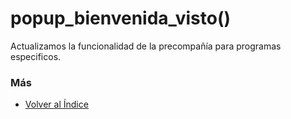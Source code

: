 # popup_bienvenida_visto()

Actualizamos la funcionalidad de la precompañía para programas especificos.

### Más

  * [Volver al Índice](./index.md)

